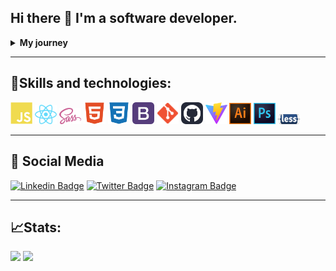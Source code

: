 ## Hi there 👋 I'm a software developer.

<details>
  <summary><b>My journey</b></summary>
    <h3><em>"You are on your way home without a worry on your mind when you suddenly see a monster lurking along the way. You're in trouble since there is only one road leading home."</em></h3>
    
    
  This is the description to a game called _Monster Road_ that came in the __Casio FX-750p__ personal computer.

  Around 20 years ago, I was starting high school and one of my uncles came to me and said "I have a gift for you". He gave me this thing. A thing of beauty and awe for me. Been like I was, from a small town in The Andes mountains of Venezuela, I had never been in touch with a programable hardware before. I fell in love with the device right away. 

  With its 27KB ROM memory, a 4KB RAM memory card and a one line 24 characters long LCD with no backlight, I felt I could do anything with it. It came with a great manual that it was more like book for learning BASIC programming language. With it I programmed a Yu-Gi-Oh duel points tracker, an average calculator for my high school grades and a program to track the position of La Liga football teams (I'm a huge Real Madrid fan, Hala Madrid!). 

  That was my introduction to programming. From there the passion kind of fade out. I went to college and studied Physics (another of my passions), worked as a teacher and started a family.

  I was able to leave Venezuela with my family in 2021. Then I started my journey to become a Web developer. I am now fulfilling the dream to write code for a living using technologies like HTML, CSS and JavaScript, React, Bootstrap, LESS, SASS and Git/Github.

  If you got this far make sure to contact me. I am always available for new experiences in this wonderful world of technology.
</details>

<hr>
<h2>🧰Skills and technologies:</h2>
<p>
<img src="./assets/javascript-colored.svg" width="35px" alt="JavaScript" />
<img src="./assets/react-logo.svg" width="35px" alt="React" />
<img src="./assets/Sass_logo.svg" width="35px" alt="React" />
<img src="./assets/html5-colored.svg" width="35px" alt="HTML" />
<img src="./assets/css3-colored.svg" width="35px" alt="CSS" />
<img src="./assets/bootstrap.svg" width="35px" alt="Bootstrap" />
<img src="./assets/git.svg" width="35px" alt="Git" />
<img src="./assets/github-dark.svg" width="35px" alt="Github" />
<img src="./assets/vitejs.svg" width="35px" alt="Github" />
<img src="./assets/illustrator-2019.svg" width="35px" alt="illustrator" />
<img src="./assets/photoshop-logo.svg" width="35px" alt="photoshop" />
<img src="./assets/LESS-logo.svg" width="35px" alt="Less" />
</p>
<hr>

<h2>📱 Social Media </h2>


[![Linkedin Badge](https://img.shields.io/badge/-khisus19-blue?style=flat-square&logo=Linkedin&logoColor=white&link=https://www.linkedin.com/in/khisus19/)](https://www.linkedin.com/in/khisus19/) 
[![Twitter Badge](https://img.shields.io/badge/khisus19-1ca0f1?style=flat-square&labelColor=1ca0f1&logo=twitter&logoColor=white&link=https://twitter.com/khisus19)](https://twitter.com/khisus19) 
[![Instagram Badge](https://img.shields.io/badge/-khisus19-E4405F?style=flat-square&logo=instagram&logoColor=white&link=https://www.instagram.com/khisus19)](https://www.instagram.com/khisus19) 
<hr>

<h2>📈Stats:</h2>
<img src="https://github-readme-stats.vercel.app/api?username=khisus19" />
<img src="https://github-profile-summary-cards.vercel.app/api/cards/profile-details?username=khisus19&theme=vue" />





<!--
**khisus19/khisus19** is a ✨ _special_ ✨ repository because its `README.md` (this file) appears on your GitHub profile.

Here are some ideas to get you started:

- 🔭 I’m currently working on ...
- 🌱 I’m currently learning ...
- 👯 I’m looking to collaborate on ...
- 🤔 I’m looking for help with ...
- 💬 Ask me about ...
- 📫 How to reach me: ...
- 😄 Pronouns: ...
- ⚡ Fun fact: ...
-->
